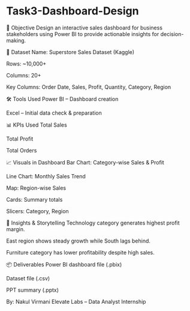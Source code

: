 # Task3-Dashboard-Design

📌 Objective
Design an interactive sales dashboard for business stakeholders using Power BI to provide actionable insights for decision-making.

📂 Dataset
Name: Superstore Sales Dataset (Kaggle)

Rows: ~10,000+

Columns: 20+

Key Columns: Order Date, Sales, Profit, Quantity, Category, Region

🛠 Tools Used
Power BI – Dashboard creation

Excel – Initial data check & preparation

📊 KPIs Used
Total Sales

Total Profit

Total Orders


📈 Visuals in Dashboard
Bar Chart: Category-wise Sales & Profit

Line Chart: Monthly Sales Trend

Map: Region-wise Sales

Cards: Summary totals

Slicers: Category, Region

📑 Insights & Storytelling
Technology category generates highest profit margin.

East region shows steady growth while South lags behind.

Furniture category has lower profitability despite high sales.

📦 Deliverables
Power BI dashboard file (.pbix)

Dataset file (.csv)

PPT summary (.pptx)


By: Nakul Virmani
Elevate Labs – Data Analyst Internship
